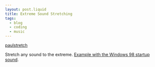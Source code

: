 ```yaml
---
layout: post.liquid
title: Extreme Sound Stretching
tags:
  - blog
  - coding
  - music
---
```


[paulstretch](https://hypermammut.sourceforge.net/paulstretch/)

Stretch any sound to the extreme.
[Example with the Windows 98 startup sound](https://www.youtube.com/watch?v=Fai5s3Zn7b4).
